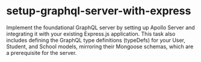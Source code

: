 # setup-graphql-server-with-express
Implement the foundational GraphQL server by setting up Apollo Server and integrating it with your existing Express.js application. This task also includes defining the GraphQL type definitions (typeDefs) for your User, Student, and School models, mirroring their Mongoose schemas, which are a prerequisite for the server.
